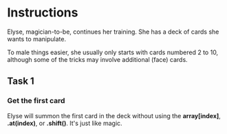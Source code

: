 # Instructions

Elyse, magician-to-be, continues her training. She has a deck of cards she wants to manipulate.

To male things easier, she usually only starts with cards numbered 2 to 10, although some of the tricks may involve additional (face) cards.

## Task 1

### Get the first card

Elyse will summon the first card in the deck without using the **array[index]**, **.at(index)**, or **.shift()**. It's just like magic.
